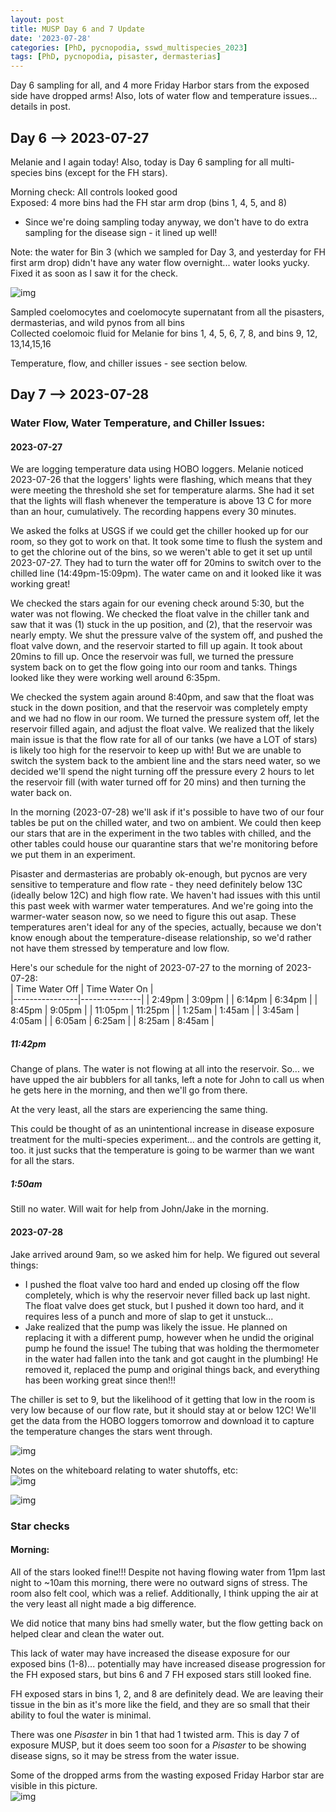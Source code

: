 ```yaml
---
layout: post
title: MUSP Day 6 and 7 Update
date: '2023-07-28'
categories: [PhD, pycnopodia, sswd_multispecies_2023]
tags: [PhD, pycnopodia, pisaster, dermasterias]
---
```

Day 6 sampling for all, and 4 more Friday Harbor stars from the exposed side have dropped arms! Also, lots of water flow and temperature issues... details in post.


## Day 6 --> 2023-07-27
Melanie and I again today! Also, today is Day 6 sampling for all multi-species bins (except for the FH stars).

Morning check:
All controls looked good       
Exposed: 4 more bins had the FH star arm drop (bins 1, 4, 5, and 8)
- Since we're doing sampling today anyway, we don't have to do extra sampling for the disease sign - it lined up well!

Note: the water for Bin 3 (which we sampled for Day 3, and yesterday for FH first arm drop) didn't have any water flow overnight... water looks yucky. Fixed it as soon as I saw it for the check.     

![img](../notebook-images/2023-07-28/20230727_bin3_murky.JPG)

Sampled coelomocytes and coelomocyte supernatant from all the pisasters, dermasterias, and wild pynos from all bins     
Collected coelomoic fluid for Melanie for bins 1, 4, 5, 6, 7, 8, and bins 9, 12, 13,14,15,16    

Temperature, flow, and chiller issues - see section below.

## Day 7 --> 2023-07-28

### Water Flow, Water Temperature, and Chiller Issues:   
#### 2023-07-27       
We are logging temperature data using HOBO loggers. Melanie noticed 2023-07-26 that the loggers' lights were flashing, which means that they were meeting the threshold she set for temperature alarms. She had it set that the lights will flash whenever the temperature is above 13 C for more than an hour, cumulatively. The recording happens every 30 minutes.

We asked the folks at USGS if we could get the chiller hooked up for our room, so they got to work on that. It took some time to flush the system and to get the chlorine out of the bins, so we weren't able to get it set up until 2023-07-27. They had to turn the water off for 20mins to switch over to the chilled line (14:49pm-15:09pm). The water came on and it looked like it was working great!

We checked the stars again for our evening check around 5:30, but the water was not flowing. We checked the float valve in the chiller tank and saw that it was (1) stuck in the up position, and (2), that the reservoir was nearly empty. We shut the pressure valve of the system off, and pushed the float valve down, and the reservoir started to fill up again. It took about 20mins to fill up. Once the reservoir was full, we turned the pressure system back on to get the flow going into our room and tanks. Things looked like they were working well around 6:35pm.

We checked the system again around 8:40pm, and saw that the float was stuck in the down position, and that the reservoir was completely empty and we had no flow in our room. We turned the pressure system off, let the reservoir filled again, and adjust the float valve. We realized that the likely main issue is that the flow rate for all of our tanks (we have a LOT of stars) is likely too high for the reservoir to keep up with! But we are unable to switch the system back to the ambient line and the stars need water, so we decided we'll spend the night turning off the pressure every 2 hours to let the reservoir fill (with water turned off for 20 mins) and then turning the water back on.

In the morning (2023-07-28) we'll ask if it's possible to have two of our four tables be put on the chilled water, and two on ambient. We could then keep our stars that are in the experiment in the two tables with chilled, and the other tables could house our quarantine stars that we're monitoring before we put them in an experiment.

Pisaster and dermasterias are probably ok-enough, but pycnos are very sensitive to temperature and flow rate - they need definitely below 13C (ideally below 12C) and high flow rate. We haven't had issues with this until this past week with warmer water temperatures. And we're going into the warmer-water season now, so we need to figure this out asap. These temperatures aren't ideal for any of the species, actually, because we don't know enough about the temperature-disease relationship, so we'd rather not have them stressed by temperature and low flow.

Here's our schedule for the night of 2023-07-27 to the morning of 2023-07-28:         
| Time Water Off | Time Water On |  
|----------------|---------------|
| 2:49pm         | 3:09pm        |
| 6:14pm         | 6:34pm        |
| 8:45pm         | 9:05pm        |
| 11:05pm        | 11:25pm       |
| 1:25am         | 1:45am        |
| 3:45am         | 4:05am        |
| 6:05am         | 6:25am        |
| 8:25am         | 8:45am        |

##### 11:42pm     
Change of plans. The water is not flowing at all into the reservoir. So... we have upped the air bubblers for all tanks, left a note for John to call us when he gets here in the morning, and then we'll go from there.

At the very least, all the stars are experiencing the same thing.

This could be thought of as an unintentional increase in disease exposure treatment for the multi-species experiment... and the controls are getting it, too. it just sucks that the temperature is going to be warmer than we want for all the stars.

##### 1:50am
Still no water. Will wait for help from John/Jake in the morning. 

#### 2023-07-28
Jake arrived around 9am, so we asked him for help. We figured out several things:    
- I pushed the float valve too hard and ended up closing off the flow completely, which is why the reservoir never filled back up last night. The float valve does get stuck, but I pushed it down too hard, and it requires less of a punch and more of slap to get it unstuck...
- Jake realized that the pump was likely the issue. He planned on replacing it with a different pump, however when he undid the original pump he found the issue! The tubing that was holding the thermometer in the water had fallen into the tank and got caught in the plumbing! He removed it, replaced the pump and original things back, and everything has been working great since then!!!

The chiller is set to 9, but the likelihood of it getting that low in the room is very low because of our flow rate, but it should stay at or below 12C! We'll get the data from the HOBO loggers tomorrow and download it to capture the temperature changes the stars went through.

![img](../notebook-images/2023-07-28/20230728-clogged-pump.JPG)

Notes on the whiteboard relating to water shutoffs, etc:     
![img](../notebook-images/2023-07-28/20230728-whiteboard-notes.JPG)

![img](../notebook-images/2023-07-28/20230728_midday_temp_check.JPG)

### Star checks
#### Morning:      
All of the stars looked fine!!! Despite not having flowing water from 11pm last night to ~10am this morning, there were no outward signs of stress. The room also felt cool, which was a relief. Additionally, I think upping the air at the very least all night made a big difference.

We did notice that many bins had smelly water, but the flow getting back on helped clear and clean the water out.

This lack of water may have increased the disease exposure for our exposed bins (1-8)... potentially may have increased disease progression for the FH exposed stars, but bins 6 and 7 FH exposed stars still looked fine.

FH exposed stars in bins 1, 2, and 8 are definitely dead. We are leaving their tissue in the bin as it's more like the field, and they are so small that their ability to foul the water is minimal.

There was one _Pisaster_ in bin 1 that had 1 twisted arm. This is day 7 of exposure MUSP, but it does seem too soon for a _Pisaster_ to be showing disease signs, so it may be stress from the water issue.   

Some of the dropped arms from the wasting exposed Friday Harbor star are visible in this picture.    
![img](../notebook-images/2023-07-28/20230728_pisaster_bin1-twist-stress.JPG)
